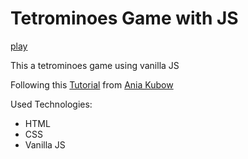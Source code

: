 # Tetrominoes Game with JS

[play]()

This a tetrominoes game using vanilla JS

Following this [Tutorial](https://www.youtube.com/watch?v=w1JJfK09ujQ&feature=youtu.be) from [Ania Kubow](https://github.com/kubowania)

Used Technologies:
- HTML
- CSS
- Vanilla JS